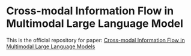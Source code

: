 # Cross-modal Information Flow in Multimodal Large Language Model
This is the official repository for paper: [Cross-modal Information Flow in Multimodal Large Language Models](https://arxiv.org/abs/2411.18620)
